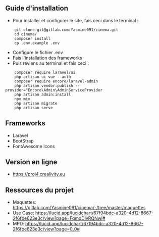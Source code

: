 ## Guide d'installation
* Pour installer et configurer le site, fais ceci dans le terminal :
```
    git clone git@gitlab.com:Yasmine091/cinema.git
    cd cinema/
    composer install
    cp .env.example .env
```
* Configure le fichier .env
* Fais l'installation des frameworks
* Puis reviens au terminal et fais ceci :
```
    composer require laravel/ui
    php artisan ui vue --auth
    composer require encore/laravel-admin
    php artisan vendor:publish --provider="Encore\Admin\AdminServiceProvider
    php artisan admin:install
    npx mix
    php artisan migrate
    php artisan serve
```

## Frameworks
* Laravel
* BootStrap 
* FontAwesome Icons

## Version en ligne
* https://proj4.crealivity.eu

## Ressources du projet
* Maquettes: https://gitlab.com/Yasmine091/cinema/-/tree/master/maquettes
* Use Case: https://lucid.app/lucidchart/67f94bdc-a320-4d12-8667-2f6fbe623e3c/view?page=FqmdDlvRQNwj#
* MPD: https://lucid.app/lucidchart/67f94bdc-a320-4d12-8667-2f6fbe623e3c/view?page=0_0#